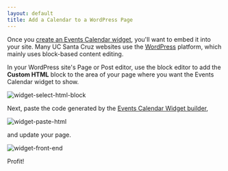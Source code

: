```yaml
---
layout: default
title: Add a Calendar to a WordPress Page
---
```


Once you [create an Events Calendar widget](create-events-calendar-widget.md), you'll want to embed it into your site. Many UC Santa Cruz websites use the [WordPress](https://wordpress.org/) platform, which mainly uses block-based content editing.

In your WordPress site's Page or Post editor, use the block editor to add the **Custom HTML** block to the area of your page where you want the Events Calendar widget to show.

![widget-select-html-block](https://user-images.githubusercontent.com/1000543/218111408-76cf7caa-7f7d-4d9f-972c-c0a1c72c0f75.png)

Next, paste the code generated by the [Events Calendar Widget builder](create-events-calendar-widget.md),

![widget-paste-html](https://user-images.githubusercontent.com/1000543/218109059-8c47406e-35bb-4ba5-9a2a-c0c633a0b558.png)

and update your page.

![widget-front-end](https://user-images.githubusercontent.com/1000543/218109487-11719bd0-851c-4249-b291-2820c1807736.png)

Profit!

